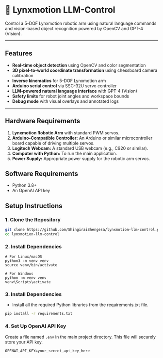 # 🦾 Lynxmotion LLM-Control

Control a 5-DOF Lynxmotion robotic arm using natural language commands and vision-based object recognition powered by OpenCV and GPT-4 (Vision).

---

## Features

- **Real-time object detection** using OpenCV and color segmentation
- **3D pixel-to-world coordinate transformation** using chessboard camera calibration
- **Inverse kinematics** for 5-DOF Lynxmotion arm
- **Arduino serial control** via SSC-32U servo controller
- **LLM-powered natural language interface** with GPT-4 (Vision)
- **Safety limits** for robot joint angles and workspace bounds
- **Debug mode** with visual overlays and annotated logs

---
## Hardware Requirements

1.  **Lynxmotion Robotic Arm** with standard PWM servos.
2.  **Arduino-Compatible Controller:** An Arduino or similar microcontroller board capable of driving multiple servos.
3.  **Logitech Webcam:** A standard USB webcam (e.g., C920 or similar).
4.  **Computer with Python:** To run the main application.
5.  **Power Supply:** Appropriate power supply for the robotic arm servos.

## Software Requirements

-   Python 3.8+
-   An OpenAI API key

## Setup Instructions

### 1. Clone the Repository

```bash
git clone https://github.com/ShingiraiBhengesa/lynxmotion-llm-control.git
cd lynxmotion-llm-control
```
### 2. Install Dependencies

```
# For Linux/macOS
python3 -m venv venv
source venv/bin/activate

# For Windows
python -m venv venv
venv\Scripts\activate

```

### 3. Install Dependencies

-  Install all the required Python libraries from the requirements.txt file.

```bash
pip install -r requirements.txt
```

### 4. Set Up OpenAI API Key

Create a file named ```.env``` in the main project directory. This file will securely store your API key.

```
OPENAI_API_KEY=your_secret_api_key_here
```



